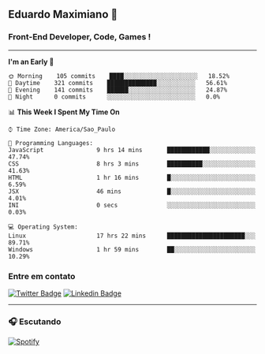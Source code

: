 ## Eduardo Maximiano 👋

### Front-End Developer, Code, Games !

---

<!--START_SECTION:waka-->
**I'm an Early 🐤** 

```text
🌞 Morning    105 commits    ████░░░░░░░░░░░░░░░░░░░░░   18.52% 
🌆 Daytime    321 commits    ██████████████░░░░░░░░░░░   56.61% 
🌃 Evening    141 commits    ██████░░░░░░░░░░░░░░░░░░░   24.87% 
🌙 Night      0 commits      ░░░░░░░░░░░░░░░░░░░░░░░░░   0.0%

```


📊 **This Week I Spent My Time On** 

```text
⌚︎ Time Zone: America/Sao_Paulo

💬 Programming Languages: 
JavaScript               9 hrs 14 mins       ████████████░░░░░░░░░░░░░   47.74% 
CSS                      8 hrs 3 mins        ██████████░░░░░░░░░░░░░░░   41.63% 
HTML                     1 hr 16 mins        █░░░░░░░░░░░░░░░░░░░░░░░░   6.59% 
JSX                      46 mins             █░░░░░░░░░░░░░░░░░░░░░░░░   4.01% 
INI                      0 secs              ░░░░░░░░░░░░░░░░░░░░░░░░░   0.03%

💻 Operating System: 
Linux                    17 hrs 22 mins      ██████████████████████░░░   89.71% 
Windows                  1 hr 59 mins        ██░░░░░░░░░░░░░░░░░░░░░░░   10.29%

```


<!--END_SECTION:waka-->

### Entre em contato

[![Twitter Badge](https://img.shields.io/badge/-@edmaxi-1ca0f1?style=flat-square&labelColor=1ca0f1&logo=twitter&logoColor=white&link=https://twitter.com/edmaxi)](https://twitter.com/edmaxi)
[![Linkedin Badge](https://img.shields.io/badge/-Eduardo_Maximiano-0077B5?style=flat-square&logo=Linkedin&logoColor=white&link=https://www.linkedin.com/in/maximiano-eduardo)](https://www.linkedin.com/in/maximiano-eduardo)

---

### 🎧 Escutando
[![Spotify](https://novatorem-sandy.vercel.app/api/spotify)](https://open.spotify.com/user/comgigo)

